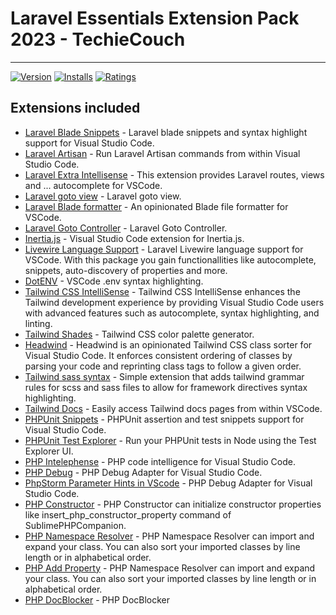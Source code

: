 # Laravel Essentials Extension Pack 2023 - TechieCouch

---

[![Version](https://vsmarketplacebadges.dev/version/TechieCouch.laravel-php-essentials.png)](https://marketplace.visualstudio.com/items?itemName=TechieCouch.laravel-php-essentials)
[![Installs](https://vsmarketplacebadges.dev/installs/TechieCouch.laravel-php-essentials.png)](https://marketplace.visualstudio.com/items?itemName=TechieCouch.laravel-php-essentials)
[![Ratings](https://vsmarketplacebadges.dev/downloads/TechieCouch.laravel-php-essentials.png)](https://marketplace.visualstudio.com/items?itemName=TechieCouch.laravel-php-essentials)

## Extensions included

- [Laravel Blade Snippets](https://marketplace.visualstudio.com/items?itemName=onecentlin.laravel-blade) - Laravel blade snippets and syntax highlight support for Visual Studio Code.
- [Laravel Artisan](https://marketplace.visualstudio.com/items?itemName=ryannaddy.laravel-artisan) - Run Laravel Artisan commands from within Visual Studio Code.
- [Laravel Extra Intellisense](https://marketplace.visualstudio.com/items?itemName=amiralizadeh9480.laravel-extra-intellisense) - This extension provides Laravel routes, views and ... autocomplete for VSCode.
- [Laravel goto view](https://marketplace.visualstudio.com/items?itemName=codingyu.laravel-goto-view) - Laravel goto view.
- [Laravel Blade formatter](https://marketplace.visualstudio.com/items?itemName=shufo.vscode-blade-formatter) - An opinionated Blade file formatter for VSCode.
- [Laravel Goto Controller](https://marketplace.visualstudio.com/items?itemName=ctf0.laravel-goto-controller) - Laravel Goto Controller.
- [Inertia.js](https://marketplace.visualstudio.com/items?itemName=nhedger.inertia) - Visual Studio Code extension for Inertia.js.
- [Livewire Language Support](https://marketplace.visualstudio.com/items?itemName=cierra.livewire-vscode) - Laravel Livewire language support for VSCode. With this package you gain functionallities like autocomplete, snippets, auto-discovery of properties and more.
- [DotENV](https://marketplace.visualstudio.com/items?itemName=mikestead.dotenv) - VSCode .env syntax highlighting.
- [Tailwind CSS IntelliSense](https://marketplace.visualstudio.com/items?itemName=bradlc.vscode-tailwindcss) - Tailwind CSS IntelliSense enhances the Tailwind development experience by providing Visual Studio Code users with advanced features such as autocomplete, syntax highlighting, and linting.
- [Tailwind Shades](https://marketplace.visualstudio.com/items?itemName=bourhaouta.tailwindshades) - Tailwind CSS color palette generator.
- [Headwind](https://marketplace.visualstudio.com/items?itemName=heybourn.headwind) - Headwind is an opinionated Tailwind CSS class sorter for Visual Studio Code. It enforces consistent ordering of classes by parsing your code and reprinting class tags to follow a given order.
- [Tailwind sass syntax](https://marketplace.visualstudio.com/items?itemName=heybourn.headwind) - Simple extension that adds tailwind grammar rules for scss and sass files to allow for framework directives syntax highlighting.
- [Tailwind Docs](https://marketplace.visualstudio.com/items?itemName=austenc.tailwind-docs) - Easily access Tailwind docs pages from within VSCode.
- [PHPUnit Snippets](https://marketplace.visualstudio.com/items?itemName=onecentlin.phpunit-snippets) - PHPUnit assertion and test snippets support for Visual Studio Code.
- [PHPUnit Test Explorer](https://marketplace.visualstudio.com/items?itemName=recca0120.vscode-phpunit) - Run your PHPUnit tests in Node using the Test Explorer UI.
- [PHP Intelephense](https://marketplace.visualstudio.com/items?itemName=bmewburn.vscode-intelephense-client) - PHP code intelligence for Visual Studio Code.
- [PHP Debug](https://marketplace.visualstudio.com/items?itemName=xdebug.php-debug) - PHP Debug Adapter for Visual Studio Code.
- [PhpStorm Parameter Hints in VScode](https://marketplace.visualstudio.com/items?itemName=MrChetan.phpstorm-parameter-hints-in-vscode) - PHP Debug Adapter for Visual Studio Code.
- [PHP Constructor](https://marketplace.visualstudio.com/items?itemName=MehediDracula.php-constructor) - PHP Constructor can initialize constructor properties like insert_php_constructor_property command of SublimePHPCompanion.
- [PHP Namespace Resolver](https://marketplace.visualstudio.com/items?itemName=MehediDracula.php-namespace-resolver) - PHP Namespace Resolver can import and expand your class. You can also sort your imported classes by line length or in alphabetical order.
- [PHP Add Property](https://marketplace.visualstudio.com/items?itemName=kotfire.php-add-property) - PHP Namespace Resolver can import and expand your class. You can also sort your imported classes by line length or in alphabetical order.
- [PHP DocBlocker](https://marketplace.visualstudio.com/items?itemName=neilbrayfield.php-docblocker) - PHP DocBlocker
